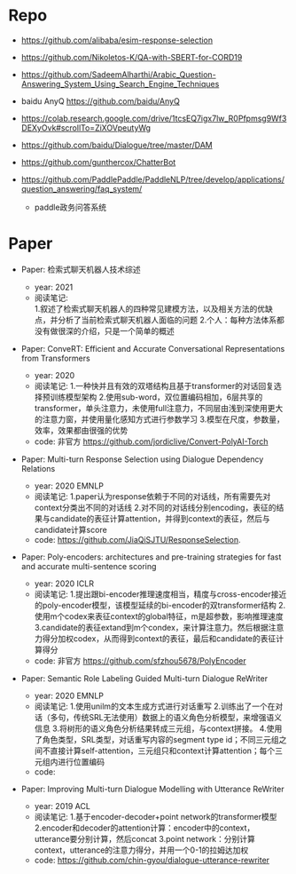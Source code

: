 

# Repo

- https://github.com/alibaba/esim-response-selection

- https://github.com/Nikoletos-K/QA-with-SBERT-for-CORD19

- https://github.com/SadeemAlharthi/Arabic_Question-Answering_System_Using_Search_Engine_Techniques

- baidu AnyQ https://github.com/baidu/AnyQ

- https://colab.research.google.com/drive/1tcsEQ7igx7lw_R0Pfpmsg9Wf3DEXyOvk#scrollTo=ZiXOVpeutyWg

- https://github.com/baidu/Dialogue/tree/master/DAM

- https://github.com/gunthercox/ChatterBot

- https://github.com/PaddlePaddle/PaddleNLP/tree/develop/applications/question_answering/faq_system/
  - paddle政务问答系统  
  
  
# Paper

- Paper: 检索式聊天机器人技术综述  
  - year: 2021    
  - 阅读笔记:      
    1.叙述了检索式聊天机器人的四种常见建模方法，以及相关方法的优缺点，并分析了当前检索式聊天机器人面临的问题
    2.个人：每种方法体系都没有做很深的介绍，只是一个简单的概述     

- Paper: ConveRT: Efficient and Accurate Conversational Representations from Transformers
  - year: 2020
  - 阅读笔记: 
    1.一种快并且有效的双塔结构且基于transformer的对话回复选择预训练模型架构
    2.使用sub-word，双位置编码相加，6层共享的transformer，单头注意力，未使用full注意力，不同层由浅到深使用更大的注意力窗，并使用量化感知方式进行参数学习
    3.模型在尺度，参数量，效率，效果都由很强的优势
  - code: 非官方 https://github.com/jordiclive/Convert-PolyAI-Torch

- Paper: Multi-turn Response Selection using Dialogue Dependency Relations
  - year: 2020 EMNLP
  - 阅读笔记: 
    1.paper认为response依赖于不同的对话线，所有需要先对context分类出不同的对话线
    2.对不同的对话线分别encoding，表征的结果与candidate的表征计算attention，并得到context的表征，然后与candidate计算score
  - code: https://github.com/JiaQiSJTU/ResponseSelection.

- Paper: Poly-encoders: architectures and pre-training strategies for fast and accurate multi-sentence scoring
  - year: 2020 ICLR
  - 阅读笔记: 
    1.提出跟bi-encoder推理速度相当，精度与cross-encoder接近的poly-encoder模型，该模型延续的bi-encoder的双transformer结构
    2.使用m个codex来表征context的global特征，m是超参数，影响推理速度
    3.candidate的表征extand到m个condex，来计算注意力。然后根据注意力得分加权codex，从而得到context的表征，最后和candidate的表征计算得分
  - code: 非官方 https://github.com/sfzhou5678/PolyEncoder
  
- Paper: Semantic Role Labeling Guided Multi-turn Dialogue ReWriter
  - year: 2020 EMNLP
  - 阅读笔记: 
    1.使用unilm的文本生成方式进行对话重写
    2.训练出了一个在对话（多句，传统SRL无法使用）数据上的语义角色分析模型，来增强语义信息
    3.将树形的语义角色分析结果转成三元组，与context拼接。
    4.使用了角色类型，SRL类型，对话重写内容的segment type id；不同三元组之间不直接计算self-attention，三元组只和context计算attention；每个三元组内进行位置编码
  - code: 
  
- Paper: Improving Multi-turn Dialogue Modelling with Utterance ReWriter
  - year: 2019 ACL
  - 阅读笔记: 
    1.基于encoder-decoder+point network的transformer模型
    2.encoder和decoder的attention计算：encoder中的context，utterance要分别计算，然后concat
    3.point network：分别计算context，utterance的注意力得分，并用一个0-1的拉姆达加权
  - code: https://github.com/chin-gyou/dialogue-utterance-rewriter